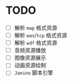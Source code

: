 TODO
====
- [ ] 解析 `map` 格式资源
- [ ] 解析 `was`/`tcp` 格式资源
- [ ] 解析 `wdf` 格式资源
- [ ] 音频资源播放
- [ ] 图像资源展示
- [ ] 动画资源绘制
- [ ] `Janino` 脚本引擎